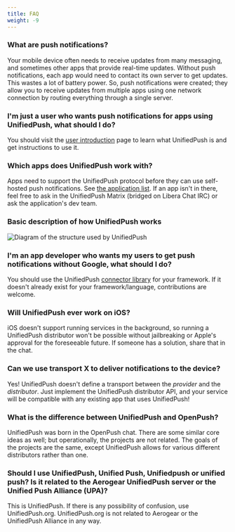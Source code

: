 ```yaml
---
title: FAQ
weight: -9
---
```


### What are push notifications?

Your mobile device often needs to receive updates from many messaging, and sometimes other apps that provide real-time updates. Without push notifications, each app would need to contact its own server to get updates. This wastes a lot of battery power. So, push notifications were created; they allow you to receive updates from multiple apps using one network connection by routing everything through a single server.

### I'm just a user who wants push notifications for apps using UnifiedPush, what should I do?

You should visit the [user introduction](/users/distributors) page to learn what UnifiedPush is and get instructions to use it.

### Which apps does UnifiedPush work with?

Apps need to support the UnifiedPush protocol before they can use self-hosted push notifications. See [the application list](/users/apps). If an app isn't in there, feel free to ask in the UnifiedPush Matrix (bridged on Libera Chat IRC) or ask the application's dev team.

### Basic description of how UnifiedPush works

![Diagram of the structure used by UnifiedPush](/img/diagram.png)

### I'm an app developer who wants my users to get push notifications without Google, what should I do?

You should use the UnifiedPush [connector library](/developers/) for your framework. If it doesn't already exist for your framework/language, contributions are welcome.

### Will UnifiedPush ever work on iOS?

iOS doesn't support running services in the background, so running a UnifiedPush distributor won't be possible without jailbreaking or Apple's approval for the foreseeable future. If someone has a solution, share that in the chat.

### Can we use transport X to deliver notifications to the device?

Yes! UnifiedPush doesn't define a transport between the *provider* and the *distributor*. Just implement the UnifiedPush distributor API, and your service will be compatible with any existing app that uses UnifiedPush!

### What is the difference between UnifiedPush and OpenPush?

UnifiedPush was born in the OpenPush chat. There are some similar core ideas as well; but operationally, the projects are not related. The goals of the projects are the same, except UnifiedPush allows for various different distributors rather than one.

### Should I use UnifiedPush, Unified Push, Unifiedpush or unified push? Is it related to the Aerogear UnifiedPush server or the Unified Push Alliance (UPA)?

This is UnifiedPush. If there is any possibility of confusion, use UnifiedPush.org. UnifiedPush.org is not related to Aerogear or the UnifiedPush Alliance in any way.
